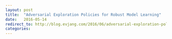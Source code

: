 ```yaml
---
layout: post
title:  "Adversarial Exploration Policies for Robust Model Learning"
date:   2016-05-14
redirect_to: http://blog.evjang.com/2016/06/adversarial-exploration-policies-for.html
categories:
---
```

	